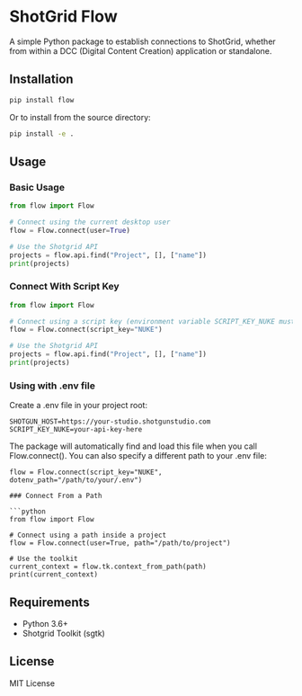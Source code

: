# ShotGrid Flow

A simple Python package to establish connections to ShotGrid, whether from within a DCC (Digital Content Creation) application or standalone.

## Installation

```bash
pip install flow
```

Or to install from the source directory:

```bash
pip install -e .
```

## Usage

### Basic Usage

```python
from flow import Flow

# Connect using the current desktop user
flow = Flow.connect(user=True)

# Use the Shotgrid API
projects = flow.api.find("Project", [], ["name"])
print(projects)
```

### Connect With Script Key

```python
from flow import Flow

# Connect using a script key (environment variable SCRIPT_KEY_NUKE must be set)
flow = Flow.connect(script_key="NUKE")

# Use the Shotgrid API
projects = flow.api.find("Project", [], ["name"])
print(projects)
```

### Using with .env file
Create a .env file in your project root:

```
SHOTGUN_HOST=https://your-studio.shotgunstudio.com
SCRIPT_KEY_NUKE=your-api-key-here
```
The package will automatically find and load this file when you call Flow.connect().
You can also specify a different path to your .env file:

```
flow = Flow.connect(script_key="NUKE", dotenv_path="/path/to/your/.env")
```

```
### Connect From a Path

```python
from flow import Flow

# Connect using a path inside a project
flow = Flow.connect(user=True, path="/path/to/project")

# Use the toolkit
current_context = flow.tk.context_from_path(path)
print(current_context)
```

## Requirements

- Python 3.6+
- Shotgrid Toolkit (sgtk)

## License

MIT License
